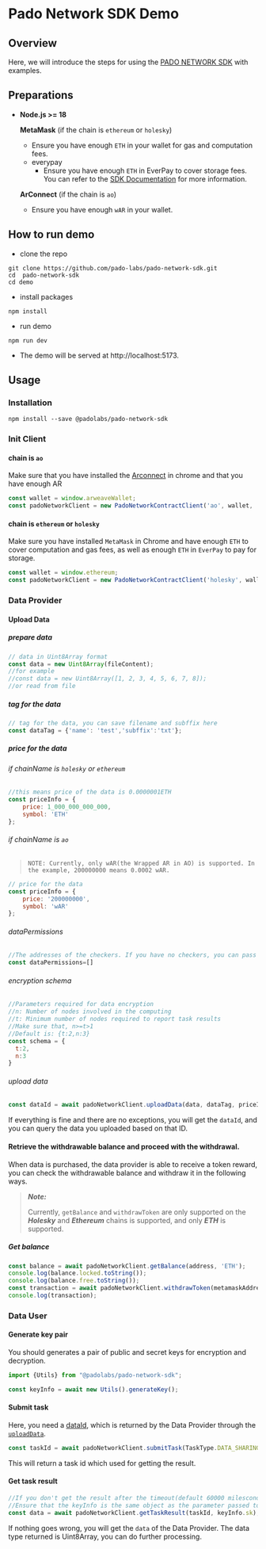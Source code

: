 # Pado Network SDK Demo
## Overview

Here, we will introduce the steps for using the [PADO NETWORK SDK](https://github.com/pado-labs/pado-network-sdk/) with examples.

## Preparations
- **Node.js >= 18**

  **MetaMask** (if the chain is `ethereum` or `holesky`)

  - Ensure you have enough `ETH` in your wallet for gas and computation fees.
  - everypay
    - Ensure you have enough `ETH` in EverPay to cover storage fees. You can refer to the [SDK Documentation](https://github.com/pado-labs/pado-network-sdk?tab=readme-ov-file#instantiate-client) for more information.

  **ArConnect** (if the chain is `ao`)

  - Ensure you have enough `wAR` in your wallet.

## How to run demo
- clone the repo
```shell
git clone https://github.com/pado-labs/pado-network-sdk.git
cd  pado-network-sdk
cd demo
```
- install packages 
```shell
npm install
```
- run demo
```shell
npm run dev
```
- The demo will be served at http://localhost:5173.
## Usage
### Installation

```shell
npm install --save @padolabs/pado-network-sdk
```

### Init Client

####  chain is `ao`

Make sure that you have installed the [Arconnect](https://chromewebstore.google.com/detail/arconnect/einnioafmpimabjcddiinlhmijaionap) in chrome and that you have enough AR

```javascript
const wallet = window.arweaveWallet;
const padoNetworkClient = new PadoNetworkContractClient('ao', wallet, 'arweave');
```

#### chain is `ethereum` or `holesky`

Make sure you have installed `MetaMask` in Chrome and have enough `ETH` to cover computation and gas fees, as well as enough `ETH` in `EverPay` to pay for storage.

```javascript
const wallet = window.ethereum;
const padoNetworkClient = new PadoNetworkContractClient('holesky', wallet, 'arseeding');
```

### Data Provider

#### Upload Data

##### prepare data

```javascript
// data in Uint8Array format
const data = new Uint8Array(fileContent);
//for example
//const data = new Uint8Array([1, 2, 3, 4, 5, 6, 7, 8]);
//or read from file
```

##### tag for the data

```javascript
// tag for the data, you can save filename and subffix here
const dataTag = {'name': 'test','subffix':'txt'};
```

##### price for the data

###### if chainName is `holesky` or `ethereum`

```javascript
//this means price of the data is 0.0000001ETH
const priceInfo = {
    price: 1_000_000_000_000,
    symbol: 'ETH'
};
```

###### if chainName is `ao` 

> ```
> NOTE: Currently, only wAR(the Wrapped AR in AO) is supported. In the example, 200000000 means 0.0002 wAR.
> ```

```javascript
// price for the data
const priceInfo = {
    price: '200000000',
    symbol: 'wAR'
};
```

###### dataPermissions
```javascript
//The addresses of the checkers. If you have no checkers, you can pass an empty array.
const dataPermissions=[]
```

###### encryption schema

```javascript
//Parameters required for data encryption
//n: Number of nodes involved in the computing
//t: Minimum number of nodes required to report task results
//Make sure that, n>=t>1
//Default is: {t:2,n:3}
const schema = {
  t:2,
  n:3
}
```

######  upload data

<a id="upload_data"></a>

```javascript
const dataId = await padoNetworkClient.uploadData(data, dataTag, priceInfo, dataPermissions, schema);
```

If everything is fine and there are no exceptions, you will get the <a id='data_id'>`dataId`</a>, and you can query the data you uploaded based on that ID.

#### Retrieve the withdrawable balance and proceed with the withdrawal.

When data is purchased, the data provider is able to receive a token reward, you can check the withdrawable balance and withdraw it in the following ways.

>  ***Note:*** 
>
> Currently,  `getBalance` and `withdrawToken` are only supported on the ***Holesky*** and ***Ethereum*** chains is supported, and only ***ETH*** is supported.

##### Get balance

```javascript
const balance = await padoNetworkClient.getBalance(address, 'ETH');
console.log(balance.locked.toString());
console.log(balance.free.toString());
const transaction = await padoNetworkClient.withdrawToken(metamaskAddress, 'ETH', balance.free);
console.log(transaction);
```




### Data User
#### Generate key pair

You should generates a pair of public and secret keys for encryption and decryption.

```javascript
import {Utils} from "@padolabs/pado-network-sdk";

const keyInfo = await new Utils().generateKey();
```

#### Submit task

Here, you need a [dataId](#data_id), which is returned by the Data Provider through the [`uploadData`](upload_data).

```javascript
const taskId = await padoNetworkClient.submitTask(TaskType.DATA_SHARING, userDataId, keyInfo.pk)
```

This will return a task id which used for getting the result.


#### Get task result

```javascript
//If you don't get the result after the timeout(default 60000 milesconds), a timeout error will be returned and you can re-call this method until you get the result.
//Ensure that the keyInfo is the same object as the parameter passed to submitTask
const data = await padoNetworkClient.getTaskResult(taskId, keyInfo.sk);
```

If nothing goes wrong, you will get the `data` of the Data Provider. The data type returned is Uint8Array, you can do further processing.

